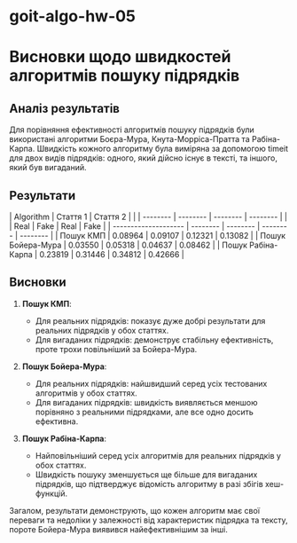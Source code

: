 # goit-algo-hw-05

# Висновки щодо швидкостей алгоритмів пошуку підрядків

## Аналіз результатів

Для порівняння ефективності алгоритмів пошуку підрядків були використані алгоритми Боєра-Мура, Кнута-Морріса-Пратта та Рабіна-Карпа. Швидкість кожного алгоритму була виміряна за допомогою timeit для двох видів підрядків: одного, який дійсно існує в тексті, та іншого, який був вигаданий. 

## Результати

|     Algorithm        |      Стаття 1       |      Стаття 2       |
|                      | -------- | -------- | -------- | -------- |
|                      |   Real   |   Fake   |   Real   |   Fake   |
| -------------------- | -------- | -------- | -------- | -------- |
| Пошук КМП            |  0.08964 |  0.09107 |  0.12321 |  0.13082 |
| Пошук Бойера-Мура    |  0.03550 |  0.05318 |  0.04637 |  0.08462 |
| Пошук Рабіна-Карпа   |  0.23819 |  0.31446 |  0.34812 |  0.42666 |


## Висновки

1. **Пошук КМП**:
   - Для реальних підрядків: показує дуже добрі результати для реальних підрядків у обох статтях.
   - Для вигаданих підрядків: демонструє стабільну ефективність, проте трохи повільніший за Бойера-Мура.

2. **Пошук Бойера-Мура**:
   - Для реальних підрядків: найшвидший серед усіх тестованих алгоритмів у обох статтях.
   - Для вигаданих підрядків: швидкість виявляється меншою порівняно з реальними підрядками, але все одно досить ефективна.

3. **Пошук Рабіна-Карпа**:
   - Найповільніший серед усіх алгоритмів для реальних підрядків у обох статтях.
   - Швидкість пошуку зменшується ще більше для вигаданих підрядків, що підтверджує відомість алгоритму в разі збігів хеш-функцій.

Загалом, результати демонструють, що кожен алгоритм має свої переваги та недоліки у залежності від характеристик підрядка та тексту, пороте Бойера-Мура виявився найефективнішим за інші.
